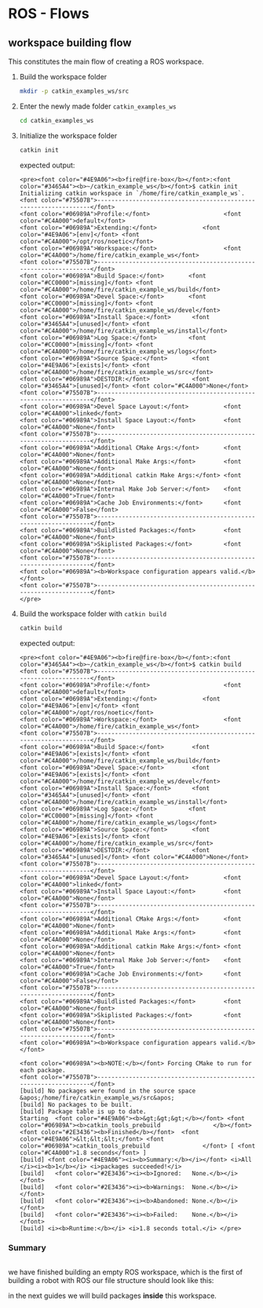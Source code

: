 # ROS - Flows
## workspace building flow
This constitutes the main flow of creating a ROS workspace.

1. Build the workspace folder 
    ```bash
    mkdir -p catkin_examples_ws/src
    ```
2. Enter the newly made folder `catkin_examples_ws`  
    ```bash
    cd catkin_examples_ws
    ```
3. Initialize the workspace folder
    ```bash
    catkin init
    ```
    expected output:
    ```{toggle}
    <pre><font color="#4E9A06"><b>fire@fire-box</b></font>:<font color="#3465A4"><b>~/catkin_example_ws</b></font>$ catkin init
    Initializing catkin workspace in `/home/fire/catkin_example_ws`.
    <font color="#75507B">-----------------------------------------------------------------</font>
    <font color="#06989A">Profile:</font>                     <font color="#C4A000">default</font>
    <font color="#06989A">Extending:</font>             <font color="#4E9A06">[env]</font> <font color="#C4A000">/opt/ros/noetic</font>
    <font color="#06989A">Workspace:</font>                   <font color="#C4A000">/home/fire/catkin_example_ws</font>
    <font color="#75507B">-----------------------------------------------------------------</font>
    <font color="#06989A">Build Space:</font>       <font color="#CC0000">[missing]</font> <font color="#C4A000">/home/fire/catkin_example_ws/build</font>
    <font color="#06989A">Devel Space:</font>       <font color="#CC0000">[missing]</font> <font color="#C4A000">/home/fire/catkin_example_ws/devel</font>
    <font color="#06989A">Install Space:</font>      <font color="#3465A4">[unused]</font> <font color="#C4A000">/home/fire/catkin_example_ws/install</font>
    <font color="#06989A">Log Space:</font>         <font color="#CC0000">[missing]</font> <font color="#C4A000">/home/fire/catkin_example_ws/logs</font>
    <font color="#06989A">Source Space:</font>       <font color="#4E9A06">[exists]</font> <font color="#C4A000">/home/fire/catkin_example_ws/src</font>
    <font color="#06989A">DESTDIR:</font>            <font color="#3465A4">[unused]</font> <font color="#C4A000">None</font>
    <font color="#75507B">-----------------------------------------------------------------</font>
    <font color="#06989A">Devel Space Layout:</font>          <font color="#C4A000">linked</font>
    <font color="#06989A">Install Space Layout:</font>        <font color="#C4A000">None</font>
    <font color="#75507B">-----------------------------------------------------------------</font>
    <font color="#06989A">Additional CMake Args:</font>       <font color="#C4A000">None</font>
    <font color="#06989A">Additional Make Args:</font>        <font color="#C4A000">None</font>
    <font color="#06989A">Additional catkin Make Args:</font> <font color="#C4A000">None</font>
    <font color="#06989A">Internal Make Job Server:</font>    <font color="#C4A000">True</font>
    <font color="#06989A">Cache Job Environments:</font>      <font color="#C4A000">False</font>
    <font color="#75507B">-----------------------------------------------------------------</font>
    <font color="#06989A">Buildlisted Packages:</font>        <font color="#C4A000">None</font>
    <font color="#06989A">Skiplisted Packages:</font>         <font color="#C4A000">None</font>
    <font color="#75507B">-----------------------------------------------------------------</font>
    <font color="#06989A"><b>Workspace configuration appears valid.</b></font>
    <font color="#75507B">-----------------------------------------------------------------</font>
    </pre>

4.  Build the workspace folder with `catkin build`
    ```bash
    catkin build
    ```
    expected output:
    ```{toggle}
    <pre><font color="#4E9A06"><b>fire@fire-box</b></font>:<font color="#3465A4"><b>~/catkin_example_ws</b></font>$ catkin build
    <font color="#75507B">-----------------------------------------------------------------</font>
    <font color="#06989A">Profile:</font>                     <font color="#C4A000">default</font>
    <font color="#06989A">Extending:</font>             <font color="#4E9A06">[env]</font> <font color="#C4A000">/opt/ros/noetic</font>
    <font color="#06989A">Workspace:</font>                   <font color="#C4A000">/home/fire/catkin_example_ws</font>
    <font color="#75507B">-----------------------------------------------------------------</font>
    <font color="#06989A">Build Space:</font>        <font color="#4E9A06">[exists]</font> <font color="#C4A000">/home/fire/catkin_example_ws/build</font>
    <font color="#06989A">Devel Space:</font>        <font color="#4E9A06">[exists]</font> <font color="#C4A000">/home/fire/catkin_example_ws/devel</font>
    <font color="#06989A">Install Space:</font>      <font color="#3465A4">[unused]</font> <font color="#C4A000">/home/fire/catkin_example_ws/install</font>
    <font color="#06989A">Log Space:</font>         <font color="#CC0000">[missing]</font> <font color="#C4A000">/home/fire/catkin_example_ws/logs</font>
    <font color="#06989A">Source Space:</font>       <font color="#4E9A06">[exists]</font> <font color="#C4A000">/home/fire/catkin_example_ws/src</font>
    <font color="#06989A">DESTDIR:</font>            <font color="#3465A4">[unused]</font> <font color="#C4A000">None</font>
    <font color="#75507B">-----------------------------------------------------------------</font>
    <font color="#06989A">Devel Space Layout:</font>          <font color="#C4A000">linked</font>
    <font color="#06989A">Install Space Layout:</font>        <font color="#C4A000">None</font>
    <font color="#75507B">-----------------------------------------------------------------</font>
    <font color="#06989A">Additional CMake Args:</font>       <font color="#C4A000">None</font>
    <font color="#06989A">Additional Make Args:</font>        <font color="#C4A000">None</font>
    <font color="#06989A">Additional catkin Make Args:</font> <font color="#C4A000">None</font>
    <font color="#06989A">Internal Make Job Server:</font>    <font color="#C4A000">True</font>
    <font color="#06989A">Cache Job Environments:</font>      <font color="#C4A000">False</font>
    <font color="#75507B">-----------------------------------------------------------------</font>
    <font color="#06989A">Buildlisted Packages:</font>        <font color="#C4A000">None</font>
    <font color="#06989A">Skiplisted Packages:</font>         <font color="#C4A000">None</font>
    <font color="#75507B">-----------------------------------------------------------------</font>
    <font color="#06989A"><b>Workspace configuration appears valid.</b></font>

    <font color="#06989A"><b>NOTE:</b></font> Forcing CMake to run for each package.
    <font color="#75507B">-----------------------------------------------------------------</font>
    [build] No packages were found in the source space &apos;/home/fire/catkin_example_ws/src&apos;
    [build] No packages to be built.
    [build] Package table is up to date.                                                                                                   
    Starting  <font color="#4E9A06"><b>&gt;&gt;&gt;</b></font> <font color="#06989A"><b>catkin_tools_prebuild               </b></font>                                                                                     
    <font color="#2E3436"><b>Finished</b></font>  <font color="#4E9A06">&lt;&lt;&lt;</font> <font color="#06989A">catkin_tools_prebuild               </font> [ <font color="#C4A000">1.8 seconds</font> ]                                                                     
    [build] <font color="#4E9A06"><i><b>Summary:</b></i></font> <i>All </i><i><b>1</b></i> <i>packages succeeded!</i>                                                                                             
    [build]   <font color="#2E3436"><i><b>Ignored:   None.</b></i></font>                                                                                                             
    [build]   <font color="#2E3436"><i><b>Warnings:  None.</b></i></font>                                                                                                             
    [build]   <font color="#2E3436"><i><b>Abandoned: None.</b></i></font>                                                                                                             
    [build]   <font color="#2E3436"><i><b>Failed:    None.</b></i></font>                                                                                                             
    [build] <i><b>Runtime:</b></i> <i>1.8 seconds total.</i> </pre>

### Summary
```{figure} ../imgs/itaintmuch.jpeg
```
we have finished building an empty ROS workspace, which is the first of building a robot with ROS
our file structure should look like this:


 in the next guides we will build packages **inside** this workspace.